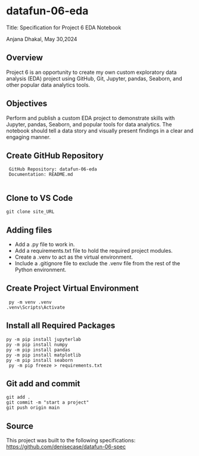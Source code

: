 # datafun-06-eda

Title: Specification for Project 6 EDA Notebook
	
 Anjana Dhakal, 
 May 30,2024	

## Overview
Project 6 is an opportunity to create my own custom exploratory data analysis (EDA) project using GitHub, Git, Jupyter, pandas, Seaborn, and other popular data analytics tools.

## Objectives
Perform and publish a custom EDA project to demonstrate skills with Jupyter, pandas, Seaborn, and popular tools for data analytics. The notebook should tell a data story and visually present findings in a clear and engaging manner.

## Create GitHub Repository
```
 GitHub Repository: datafun-06-eda
 Documentation: README.md
 
```

## Clone to VS Code 
```
git clone site_URL
```

## Adding files 
- Add a .py file to work in.
- Add a requirements.txt file to hold the required project modules.
- Create a .venv to act as the virtual environment.
- Include a .gitignore file to exclude the .venv file from the rest of the Python environment.
  
## Create Project Virtual Environment
```
 py -m venv .venv
.venv\Scripts\Activate
```
## Install all Required Packages
```
py -m pip install jupyterlab
py -m pip install numpy
py -m pip install pandas
py -m pip install matplotlib
py -m pip install seaborn
 py -m pip freeze > requirements.txt
```

## Git add and commit
```
git add .
git commit -m "start a project"
git push origin main
```
## Source
This project was built to the following specifications: https://github.com/denisecase/datafun-06-spec


